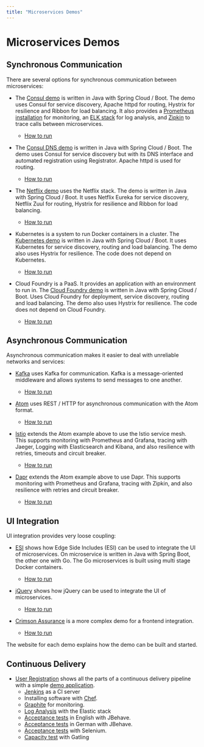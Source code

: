 ```yaml
---
title: "Microservices Demos"
---
```


# Microservices Demos

## Synchronous Communication

There are several options for synchronous communication between microservices:

* The [Consul demo](https://github.com/ewolff/microservice-consul) is
written in Java with Spring Cloud / Boot. The demo uses Consul for
service discovery, Apache httpd for routing, Hystrix for resilience
and Ribbon for load balancing. It also provides a
[Prometheus installation](https://github.com/ewolff/microservice-consul#prometheus)
for monitoring, an
[ELK stack](https://github.com/ewolff/microservice-consul#elastic-stack)
for log analysis, and
[Zipkin](https://github.com/ewolff/microservice-consul#zipkin) to
trace calls between microservices.
  - [How to run](https://github.com/ewolff/microservice-consul/blob/master/HOW-TO-RUN.md)

* The [Consul DNS demo](https://github.com/ewolff/microservice-consul-dns) is
written in Java with Spring Cloud / Boot. The demo uses Consul for
service discovery but with its DNS interface and automated
registration using Registrator. Apache httpd is used for routing.
  - [How to run](https://github.com/ewolff/microservice-consul-dns/blob/master/HOW-TO-RUN.md)


* The [Netflix demo](https://github.com/ewolff/microservice) uses the
  Netflix stack. The demo is written
  in Java with Spring Cloud / Boot. It uses Netflix Eureka for service discovery,
  Netflix Zuul for routing, Hystrix for resilience and Ribbon for load
  balancing.
  - [How to run](https://github.com/ewolff/microservice/blob/master/HOW-TO-RUN.md)

* Kubernetes is a system to run Docker containers in a cluster. The
  [Kubernetes demo](https://github.com/ewolff/microservice-kubernetes)
  is written in Java with Spring Cloud / Boot. It uses Kubernetes for
  service discovery, routing and load balancing.  The demo also uses
  Hystrix for resilience. The code does not depend on Kubernetes.
  - [How to run](https://github.com/ewolff/microservice-kubernetes/blob/master/HOW-TO-RUN.md)

* Cloud Foundry is a PaaS. It provides an application with an
  environment to run in. The
  [Cloud Foundry demo](https://github.com/ewolff/microservice-cloudfoundry)
  is written in Java with Spring Cloud / Boot. Uses Cloud Foundry for
  deployment, service discovery, routing and load balancing.  The demo
  also uses Hystrix for resilience. The code does not depend on Cloud
  Foundry.
  - [How to run](https://github.com/ewolff/microservice-cloudfoundry/blob/master/HOW-TO-RUN.md)

## Asynchronous Communication

Asynchronous communication makes it easier to deal with unreliable
networks and services:

* [Kafka](https://github.com/ewolff/microservice-kafka) uses Kafka for
communication. Kafka is a message-oriented middleware and allows
systems to send messages to one another.
  - [How to run](https://github.com/ewolff/microservice-kafka/blob/master/HOW-TO-RUN.md)

* [Atom](https://github.com/ewolff/microservice-atom) uses REST / HTTP
  for asynchronous communication with the Atom format.
  - [How to run](https://github.com/ewolff/microservice-atom/blob/master/HOW-TO-RUN.md)

* [Istio](https://github.com/ewolff/microservice-istio) extends the
  Atom example above to use the Istio service mesh. This supports
  monitoring with Prometheus and Grafana, tracing with Jaeger, Logging
  with Elasticsearch and Kibana, and also resilience with retries,
  timeouts and circuit breaker.
  - [How to run](https://github.com/ewolff/microservice-istio/blob/master/HOW-TO-RUN.md)

* [Dapr](https://github.com/ewolff/microservice-dapr) extends the Atom
  example above to use Dapr. This supports monitoring with Prometheus
  and Grafana, tracing with Zipkin, and also resilience with retries
  and circuit breaker.
  - [How to run](https://github.com/ewolff/microservice-dapr/blob/master/HOW-TO-RUN.md)

## UI Integration

UI integration provides very loose coupling:

* [ESI](https://github.com/ewolff/SCS-ESI) shows how Edge Side
Includes (ESI) can be used to integrate the UI of microservices. On
microservice is written in Java with Spring Boot, the other one with
Go. The Go microservices is built using multi stage Docker containers.
  - [How to run](https://github.com/ewolff/SCS-ESI/blob/master/HOW-TO-RUN.md)

* [jQuery](https://github.com/ewolff/SCS-jQuery) shows how jQuery can
  be used to integrate the UI of microservices.
  - [How to run](https://github.com/ewolff/SCS-jQuery/blob/master/HOW-TO-RUN.md)


* [Crimson Assurance](https://github.com/ewolff/crimson-assurance-demo)
  is a more complex demo for a frontend integration.
  - [How to run](https://github.com/ewolff/crimson-insurance-demo/blob/master/HOW-TO-RUN.md)


The website for each demo explains how the demo can be built and
started.

## Continuous Delivery

* [User Registration](https://github.com/ewolff/user-registration-V2/)
shows all the parts of a continuous delivery pipeline with a simple [demo application](https://github.com/ewolff/user-registration-V2/tree/master/user-registration-application).
  - [Jenkins](https://github.com/ewolff/user-registration-V2/tree/master/ci-setup) as a CI server
  - Installing software with [Chef](https://github.com/ewolff/user-registration-V2/tree/master/chef).
  - [Graphite](https://github.com/ewolff/user-registration-V2/tree/master/graphite) for monitoring.
  - [Log Analysis](https://github.com/ewolff/user-registration-V2/tree/master/log-analysis) with the Elastic stack
  - [Acceptance tests](https://github.com/ewolff/user-registration-V2/tree/master/user-registration-acceptancetest-jbehave-english) in English with JBehave.
  - [Acceptance tests](https://github.com/ewolff/user-registration-V2/tree/master/user-registration-acceptancetest-jbehave) in German with JBehave.
  - [Acceptance tests](https://github.com/ewolff/user-registration-V2/tree/master/user-registration-acceptancetest-selenium) with Selenium.
  - [Capacity test](https://github.com/ewolff/user-registration-V2/tree/master/user-registration-capacitytest-gatling) with Gatling
